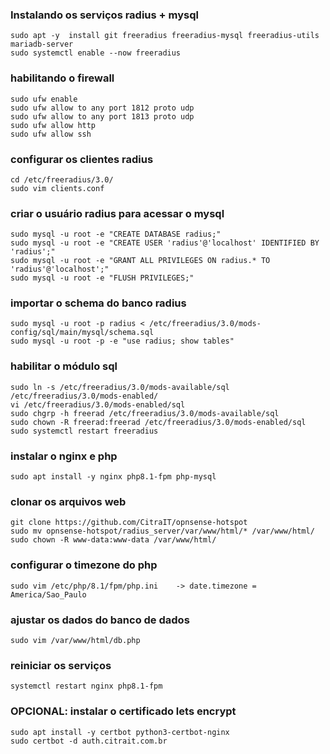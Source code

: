 
### Instalando os serviços radius + mysql
```
sudo apt -y  install git freeradius freeradius-mysql freeradius-utils mariadb-server 
sudo systemctl enable --now freeradius
```


### habilitando o firewall
```
sudo ufw enable
sudo ufw allow to any port 1812 proto udp
sudo ufw allow to any port 1813 proto udp
sudo ufw allow http
sudo ufw allow ssh
```


### configurar os clientes radius
```
cd /etc/freeradius/3.0/
sudo vim clients.conf
```


### criar o usuário radius para acessar o mysql
```
sudo mysql -u root -e "CREATE DATABASE radius;"
sudo mysql -u root -e "CREATE USER 'radius'@'localhost' IDENTIFIED BY 'radius';"
sudo mysql -u root -e "GRANT ALL PRIVILEGES ON radius.* TO 'radius'@'localhost';"
sudo mysql -u root -e "FLUSH PRIVILEGES;"
```


### importar o schema do banco radius
```
sudo mysql -u root -p radius < /etc/freeradius/3.0/mods-config/sql/main/mysql/schema.sql
sudo mysql -u root -p -e "use radius; show tables"
```



### habilitar o módulo sql
```
sudo ln -s /etc/freeradius/3.0/mods-available/sql /etc/freeradius/3.0/mods-enabled/
vi /etc/freeradius/3.0/mods-enabled/sql
sudo chgrp -h freerad /etc/freeradius/3.0/mods-available/sql
sudo chown -R freerad:freerad /etc/freeradius/3.0/mods-enabled/sql
sudo systemctl restart freeradius
```


### instalar o nginx e php
```
sudo apt install -y nginx php8.1-fpm php-mysql
```


### clonar os arquivos web
```
git clone https://github.com/CitraIT/opnsense-hotspot
sudo mv opnsense-hotspot/radius_server/var/www/html/* /var/www/html/
sudo chown -R www-data:www-data /var/www/html/
```


### configurar o timezone do php
```
sudo vim /etc/php/8.1/fpm/php.ini    -> date.timezone = America/Sao_Paulo
```

### ajustar os dados do banco de dados
```
sudo vim /var/www/html/db.php
```

### reiniciar os serviços
```
systemctl restart nginx php8.1-fpm
```


### OPCIONAL: instalar o certificado lets encrypt
```
sudo apt install -y certbot python3-certbot-nginx
sudo certbot -d auth.citrait.com.br
```

